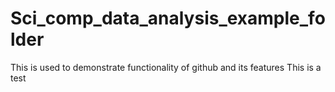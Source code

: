 # Sci_comp_data_analysis_example_folder
 This is used to demonstrate functionality of github and its features
This is a test

